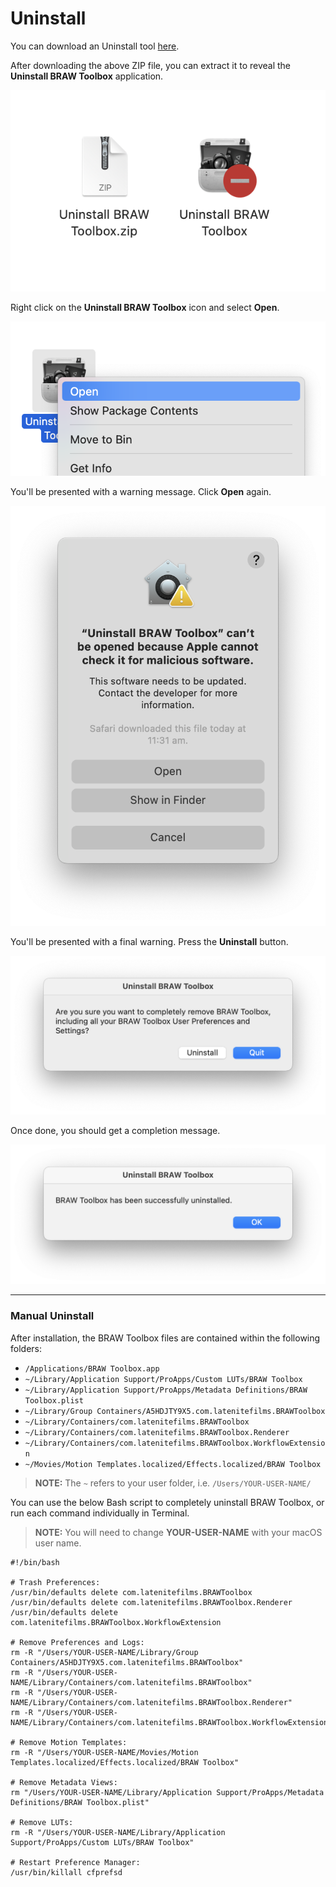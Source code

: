 # Uninstall

You can download an Uninstall tool [here](https://github.com/latenitefilms/BRAWToolbox/raw/main/uninstall/Uninstall%20BRAW%20Toolbox.zip).

After downloading the above ZIP file, you can extract it to reveal the **Uninstall BRAW Toolbox** application.

![Screenshot](static/uninstall-01.png)

Right click on the **Uninstall BRAW Toolbox** icon and select **Open**.

![Screenshot](static/uninstall-02.png)

You'll be presented with a warning message. Click **Open** again.

![Screenshot](static/uninstall-03.png)

You'll be presented with a final warning. Press the **Uninstall** button.

![Screenshot](static/uninstall-04.png)

Once done, you should get a completion message.

![Screenshot](static/uninstall-05.png)

---

### Manual Uninstall

After installation, the BRAW Toolbox files are contained within the following folders:

- `/Applications/BRAW Toolbox.app`
- `~/Library/Application Support/ProApps/Custom LUTs/BRAW Toolbox`
- `~/Library/Application Support/ProApps/Metadata Definitions/BRAW Toolbox.plist`
- `~/Library/Group Containers/A5HDJTY9X5.com.latenitefilms.BRAWToolbox`
- `~/Library/Containers/com.latenitefilms.BRAWToolbox`
- `~/Library/Containers/com.latenitefilms.BRAWToolbox.Renderer`
- `~/Library/Containers/com.latenitefilms.BRAWToolbox.WorkflowExtension`
- `~/Movies/Motion Templates.localized/Effects.localized/BRAW Toolbox`

> **NOTE:** The `~` refers to your user folder, i.e. `/Users/YOUR-USER-NAME/`

You can use the below Bash script to completely uninstall BRAW Toolbox, or run each command individually in Terminal.

> **NOTE:** You will need to change **YOUR-USER-NAME** with your macOS user name.

```
#!/bin/bash

# Trash Preferences:
/usr/bin/defaults delete com.latenitefilms.BRAWToolbox
/usr/bin/defaults delete com.latenitefilms.BRAWToolbox.Renderer
/usr/bin/defaults delete com.latenitefilms.BRAWToolbox.WorkflowExtension

# Remove Preferences and Logs:
rm -R "/Users/YOUR-USER-NAME/Library/Group Containers/A5HDJTY9X5.com.latenitefilms.BRAWToolbox"
rm -R "/Users/YOUR-USER-NAME/Library/Containers/com.latenitefilms.BRAWToolbox"
rm -R "/Users/YOUR-USER-NAME/Library/Containers/com.latenitefilms.BRAWToolbox.Renderer"
rm -R "/Users/YOUR-USER-NAME/Library/Containers/com.latenitefilms.BRAWToolbox.WorkflowExtension"

# Remove Motion Templates:
rm -R "/Users/YOUR-USER-NAME/Movies/Motion Templates.localized/Effects.localized/BRAW Toolbox"

# Remove Metadata Views:
rm "/Users/YOUR-USER-NAME/Library/Application Support/ProApps/Metadata Definitions/BRAW Toolbox.plist"

# Remove LUTs:
rm -R "/Users/YOUR-USER-NAME/Library/Application Support/ProApps/Custom LUTs/BRAW Toolbox"

# Restart Preference Manager:
/usr/bin/killall cfprefsd
```